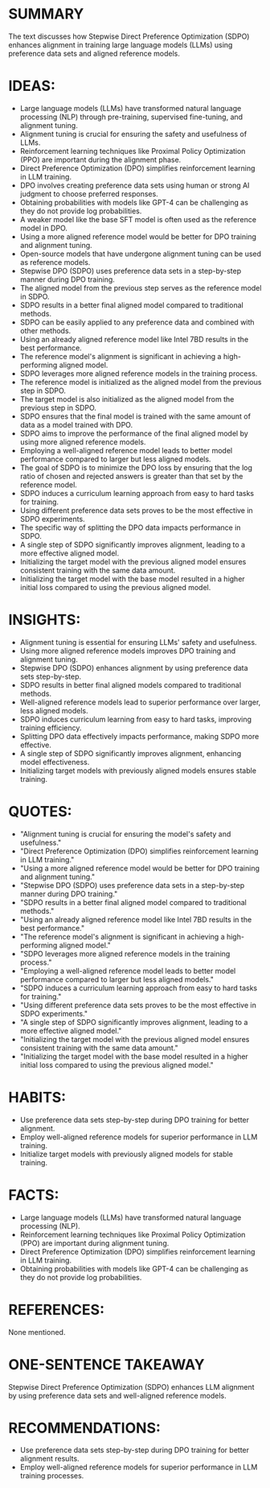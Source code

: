 # SUMMARY
The text discusses how Stepwise Direct Preference Optimization (SDPO) enhances alignment in training large language models (LLMs) using preference data sets and aligned reference models.

# IDEAS:
- Large language models (LLMs) have transformed natural language processing (NLP) through pre-training, supervised fine-tuning, and alignment tuning.
- Alignment tuning is crucial for ensuring the safety and usefulness of LLMs.
- Reinforcement learning techniques like Proximal Policy Optimization (PPO) are important during the alignment phase.
- Direct Preference Optimization (DPO) simplifies reinforcement learning in LLM training.
- DPO involves creating preference data sets using human or strong AI judgment to choose preferred responses.
- Obtaining probabilities with models like GPT-4 can be challenging as they do not provide log probabilities.
- A weaker model like the base SFT model is often used as the reference model in DPO.
- Using a more aligned reference model would be better for DPO training and alignment tuning.
- Open-source models that have undergone alignment tuning can be used as reference models.
- Stepwise DPO (SDPO) uses preference data sets in a step-by-step manner during DPO training.
- The aligned model from the previous step serves as the reference model in SDPO.
- SDPO results in a better final aligned model compared to traditional methods.
- SDPO can be easily applied to any preference data and combined with other methods.
- Using an already aligned reference model like Intel 7BD results in the best performance.
- The reference model's alignment is significant in achieving a high-performing aligned model.
- SDPO leverages more aligned reference models in the training process.
- The reference model is initialized as the aligned model from the previous step in SDPO.
- The target model is also initialized as the aligned model from the previous step in SDPO.
- SDPO ensures that the final model is trained with the same amount of data as a model trained with DPO.
- SDPO aims to improve the performance of the final aligned model by using more aligned reference models.
- Employing a well-aligned reference model leads to better model performance compared to larger but less aligned models.
- The goal of SDPO is to minimize the DPO loss by ensuring that the log ratio of chosen and rejected answers is greater than that set by the reference model.
- SDPO induces a curriculum learning approach from easy to hard tasks for training.
- Using different preference data sets proves to be the most effective in SDPO experiments.
- The specific way of splitting the DPO data impacts performance in SDPO.
- A single step of SDPO significantly improves alignment, leading to a more effective aligned model.
- Initializing the target model with the previous aligned model ensures consistent training with the same data amount.
- Initializing the target model with the base model resulted in a higher initial loss compared to using the previous aligned model.

# INSIGHTS:
- Alignment tuning is essential for ensuring LLMs' safety and usefulness.
- Using more aligned reference models improves DPO training and alignment tuning.
- Stepwise DPO (SDPO) enhances alignment by using preference data sets step-by-step.
- SDPO results in better final aligned models compared to traditional methods.
- Well-aligned reference models lead to superior performance over larger, less aligned models.
- SDPO induces curriculum learning from easy to hard tasks, improving training efficiency.
- Splitting DPO data effectively impacts performance, making SDPO more effective.
- A single step of SDPO significantly improves alignment, enhancing model effectiveness.
- Initializing target models with previously aligned models ensures stable training.

# QUOTES:
- "Alignment tuning is crucial for ensuring the model's safety and usefulness."
- "Direct Preference Optimization (DPO) simplifies reinforcement learning in LLM training."
- "Using a more aligned reference model would be better for DPO training and alignment tuning."
- "Stepwise DPO (SDPO) uses preference data sets in a step-by-step manner during DPO training."
- "SDPO results in a better final aligned model compared to traditional methods."
- "Using an already aligned reference model like Intel 7BD results in the best performance."
- "The reference model's alignment is significant in achieving a high-performing aligned model."
- "SDPO leverages more aligned reference models in the training process."
- "Employing a well-aligned reference model leads to better model performance compared to larger but less aligned models."
- "SDPO induces a curriculum learning approach from easy to hard tasks for training."
- "Using different preference data sets proves to be the most effective in SDPO experiments."
- "A single step of SDPO significantly improves alignment, leading to a more effective aligned model."
- "Initializing the target model with the previous aligned model ensures consistent training with the same data amount."
- "Initializing the target model with the base model resulted in a higher initial loss compared to using the previous aligned model."

# HABITS:
- Use preference data sets step-by-step during DPO training for better alignment.
- Employ well-aligned reference models for superior performance in LLM training.
- Initialize target models with previously aligned models for stable training.

# FACTS:
- Large language models (LLMs) have transformed natural language processing (NLP).
- Reinforcement learning techniques like Proximal Policy Optimization (PPO) are important during alignment tuning.
- Direct Preference Optimization (DPO) simplifies reinforcement learning in LLM training.
- Obtaining probabilities with models like GPT-4 can be challenging as they do not provide log probabilities.

# REFERENCES:
None mentioned.

# ONE-SENTENCE TAKEAWAY
Stepwise Direct Preference Optimization (SDPO) enhances LLM alignment by using preference data sets and well-aligned reference models.

# RECOMMENDATIONS:
- Use preference data sets step-by-step during DPO training for better alignment results.
- Employ well-aligned reference models for superior performance in LLM training processes.